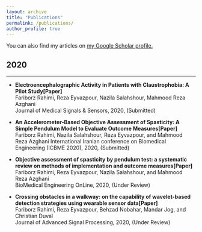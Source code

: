 ```yaml
---
layout: archive
title: "Publications"
permalink: /publications/
author_profile: true
---
```

You can also find my articles on <u><a href="{{https://scholar.google.com/citations?user=za3J9eEAAAAJ&hl=en}}">my Google Scholar profile</a>.</u>


## 2020
------------------------------------------------------------------------------------------------------------
* **Electroencephalographic Activity in Patients with Claustrophobia: A Pilot Study[Paper]**  
Fariborz Rahimi, Reza Eyvazpour, Nazila Salahshour, Mahmood Reza Azghani  
Journal of Medical Signals & Sensors, 2020, (Submitted)

* **An Accelerometer-Based Objective Assessment of Spasticity: A Simple Pendulum Model to Evaluate Outcome Measures[Paper]**  
Fariborz Rahimi, Nazila Salahshour, Reza Eyvazpour, and Mahmood Reza Azghani
International Iranian conference on Biomedical Engineering (ICBME 2020), 2020, (Submitted)

* **Objective assessment of spasticity by pendulum test: a systematic review on methods of implementation and outcome measures[Paper]**  
Fariborz Rahimi, Reza Eyvazpour, Nazila Salahshour, and Mahmood Reza Azghani  
BioMedical Engineering OnLine, 2020, (Under Review)

* **Crossing obstacles in a walkway: on the capability of wavelet-based detection strategies using wearable sensor data[Paper]**  
Fariborz Rahimi, Reza Eyvazpour, Behzad Nobahar, Mandar Jog, and Christian Duval   
Journal of Advanced Signal Processing, 2020, (Under Review)


